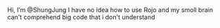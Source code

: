 Hi, I’m @ShungJung
I have no idea how to use Rojo and my smoll brain can't comprehend big code that i don't understand
